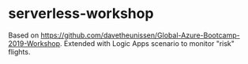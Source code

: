 # serverless-workshop

Based on https://github.com/davetheunissen/Global-Azure-Bootcamp-2019-Workshop. Extended with Logic Apps scenario to monitor "risk" flights.
